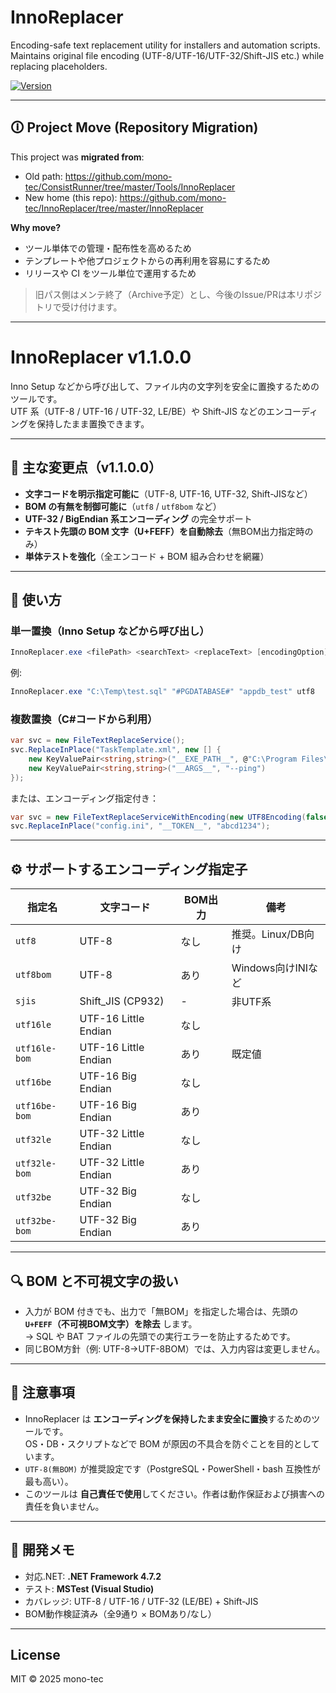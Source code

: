 # InnoReplacer

Encoding-safe text replacement utility for installers and automation scripts.  
Maintains original file encoding (UTF-8/UTF-16/UTF-32/Shift-JIS etc.) while replacing placeholders.

[![Version](https://img.shields.io/badge/version-1.1.0.0-blue.svg)](#)

---

## 🛈 Project Move (Repository Migration)

This project was **migrated from**:

- Old path: https://github.com/mono-tec/ConsistRunner/tree/master/Tools/InnoReplacer  
- New home (this repo): https://github.com/mono-tec/InnoReplacer/tree/master/InnoReplacer

**Why move?**
- ツール単体での管理・配布性を高めるため  
- テンプレートや他プロジェクトからの再利用を容易にするため  
- リリースや CI をツール単位で運用するため

> 旧パス側はメンテ終了（Archive予定）とし、今後のIssue/PRは本リポジトリで受け付けます。

---

# InnoReplacer v1.1.0.0

Inno Setup などから呼び出して、ファイル内の文字列を安全に置換するためのツールです。  
UTF 系（UTF-8 / UTF-16 / UTF-32, LE/BE）や Shift-JIS などのエンコーディングを保持したまま置換できます。

---

## 🧩 主な変更点（v1.1.0.0）

- **文字コードを明示指定可能に**（UTF-8, UTF-16, UTF-32, Shift-JISなど）  
- **BOM の有無を制御可能に**（`utf8` / `utf8bom` など）  
- **UTF-32 / BigEndian 系エンコーディング** の完全サポート  
- **テキスト先頭の BOM 文字（U+FEFF）を自動除去**（無BOM出力指定時のみ）  
- **単体テストを強化**（全エンコード + BOM 組み合わせを網羅）

---

## 🚀 使い方

### 単一置換（Inno Setup などから呼び出し）

```powershell
InnoReplacer.exe <filePath> <searchText> <replaceText> [encodingOption]
```

例:

```powershell
InnoReplacer.exe "C:\Temp\test.sql" "#PGDATABASE#" "appdb_test" utf8
```

### 複数置換（C#コードから利用）

```csharp
var svc = new FileTextReplaceService();
svc.ReplaceInPlace("TaskTemplate.xml", new [] {
    new KeyValuePair<string,string>("__EXE_PATH__", @"C:\Program Files\App\App.exe"),
    new KeyValuePair<string,string>("__ARGS__", "--ping")
});
```

または、エンコーディング指定付き：

```csharp
var svc = new FileTextReplaceServiceWithEncoding(new UTF8Encoding(false), emitBom: false);
svc.ReplaceInPlace("config.ini", "__TOKEN__", "abcd1234");
```

---

## ⚙️ サポートするエンコーディング指定子

| 指定名 | 文字コード | BOM出力 | 備考 |
|--------|-------------|---------|------|
| `utf8` | UTF-8 | なし | 推奨。Linux/DB向け |
| `utf8bom` | UTF-8 | あり | Windows向けINIなど |
| `sjis` | Shift_JIS (CP932) | - | 非UTF系 |
| `utf16le` | UTF-16 Little Endian | なし | |
| `utf16le-bom` | UTF-16 Little Endian | あり | 既定値 |
| `utf16be` | UTF-16 Big Endian | なし | |
| `utf16be-bom` | UTF-16 Big Endian | あり | |
| `utf32le` | UTF-32 Little Endian | なし | |
| `utf32le-bom` | UTF-32 Little Endian | あり | |
| `utf32be` | UTF-32 Big Endian | なし | |
| `utf32be-bom` | UTF-32 Big Endian | あり | |

---

## 🔍 BOM と不可視文字の扱い

- 入力が BOM 付きでも、出力で「無BOM」を指定した場合は、先頭の **`U+FEFF`（不可視BOM文字）を除去** します。  
  → SQL や BAT ファイルの先頭での実行エラーを防止するためです。
- 同じBOM方針（例: UTF-8→UTF-8BOM）では、入力内容は変更しません。

---

## 📘 注意事項

- InnoReplacer は **エンコーディングを保持したまま安全に置換**するためのツールです。  
  OS・DB・スクリプトなどで BOM が原因の不具合を防ぐことを目的としています。  
- `UTF-8(無BOM)` が推奨設定です（PostgreSQL・PowerShell・bash 互換性が最も高い）。
- このツールは **自己責任で使用**してください。作者は動作保証および損害への責任を負いません。

---

## 🧪 開発メモ

- 対応.NET: **.NET Framework 4.7.2**  
- テスト: **MSTest (Visual Studio)**  
- カバレッジ: UTF-8 / UTF-16 / UTF-32 (LE/BE) + Shift-JIS  
- BOM動作検証済み（全9通り × BOMあり/なし）

---

## License
MIT © 2025 mono-tec
